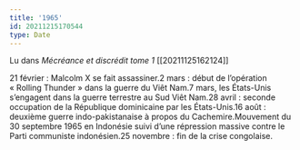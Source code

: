 ```yaml
---
title: '1965'
id: 20211215170544
type: Date
---
```


Lu dans *Mécréance et discrédit tome 1* [[20211125162124]]

21 février : Malcolm X se fait assassiner.2 mars : début de l’opération « Rolling Thunder » dans la guerre du Viêt Nam.7 mars, les États-Unis s’engagent dans la guerre terrestre au Sud Viêt Nam.28 avril : seconde occupation de la République dominicaine par les États-Unis.16 août : deuxième guerre indo-pakistanaise à propos du Cachemire.Mouvement du 30 septembre 1965 en Indonésie suivi d’une répression massive contre le Parti communiste indonésien.25 novembre : fin de la crise congolaise.